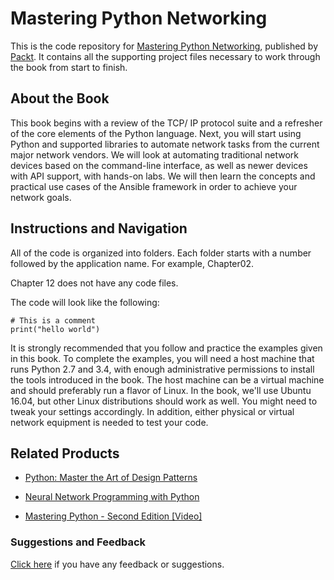 # Mastering Python Networking
This is the code repository for [Mastering Python Networking](https://www.packtpub.com/networking-and-servers/mastering-python-networking?utm_source=github&utm_medium=repository&utm_campaign=9781784397005), published by [Packt](https://www.packtpub.com/?utm_source=github). It contains all the supporting project files necessary to work through the book from start to finish.
## About the Book
This book begins with a review of the TCP/ IP protocol suite and a refresher of the core elements of the Python language. Next, you will start using Python and supported libraries to automate network tasks from the current major network vendors. We will look at automating traditional network devices based on the command-line interface, as well as newer devices with API support, with hands-on labs. We will then learn the concepts and practical use cases of the Ansible framework in order to achieve your network goals.


## Instructions and Navigation
All of the code is organized into folders. Each folder starts with a number followed by the application name. For example, Chapter02.

Chapter 12 does not have any code files.

The code will look like the following:
```
# This is a comment
print("hello world")
```

It is strongly recommended that you follow and practice the examples given in this book. To complete the examples, you will need a host machine that runs Python 2.7 and 3.4, with enough administrative permissions to install the tools introduced in the book. The host machine can be a virtual machine and should preferably run a flavor of Linux. In the book, we'll use Ubuntu 16.04, but other Linux distributions should work as well. You might need to tweak your settings accordingly. In addition, either physical or virtual network equipment is needed to test your code.

## Related Products
* [Python: Master the Art of Design Patterns](https://www.packtpub.com/application-development/python-master-art-design-patterns?utm_source=github&utm_medium=repository&utm_campaign=9781787125186)

* [Neural Network Programming with Python](https://www.packtpub.com/big-data-and-business-intelligence/neural-network-programming-python?utm_source=github&utm_medium=repository&utm_campaign=9781784398217)

* [Mastering Python - Second Edition [Video]](https://www.packtpub.com/application-development/mastering-python-second-edition-video?utm_source=github&utm_medium=repository&utm_campaign=9781786463746)

### Suggestions and Feedback
[Click here](https://docs.google.com/forms/d/e/1FAIpQLSe5qwunkGf6PUvzPirPDtuy1Du5Rlzew23UBp2S-P3wB-GcwQ/viewform) if you have any feedback or suggestions.
